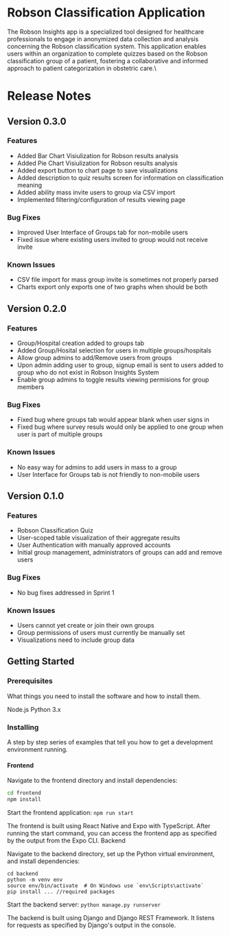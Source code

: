 # Robson Classification Application

The Robson Insights app is a specialized tool designed for healthcare professionals to engage in anonymized data collection and analysis concerning the Robson classification system. This application enables users within an organization to complete quizzes based on the Robson classification group of a patient, fostering a collaborative and informed approach to patient categorization in obstetric care.\

# Release Notes

## Version 0.3.0
### Features
- Added Bar Chart Visiulization for Robson results analysis
- Added Pie Chart Visiulization for Robson results analysis
- Added export button to chart page to save visualizations
- Added description to quiz results screen for information on classification meaning
- Added ability mass invite users to group via CSV import
- Implemented filtering/configuration of results viewing page
### Bug Fixes
- Improved User Interface of Groups tab for non-mobile users
- Fixed issue where existing users invited to group would not receive invite
### Known Issues
- CSV file import for mass group invite is sometimes not properly parsed
- Charts export only exports one of two graphs when should be both 

## Version 0.2.0
### Features
- Group/Hospital creation added to groups tab
- Added Group/Hosital selection for users in multiple groups/hospitals
- Allow group admins to add/Remove users from groups
- Upon admin adding user to group, signup email is sent to users added to group who do not exist in Robson Insights System
- Enable group admins to toggle results viewing permisions for group members 
### Bug Fixes
- Fixed bug where groups tab would appear blank when user signs in
- Fixed bug where survey resuls would only be applied to one group when user is part of multiple groups
### Known Issues
- No easy way for admins to add users in mass to a group 
- User Interface for Groups tab  is not friendly to non-mobile users

## Version 0.1.0
### Features
- Robson Classification Quiz
- User-scoped table visualization of their aggregate results
- User Authentication with manually approved accounts
- Initial group management, administrators of groups can add and remove users
### Bug Fixes
- No bug fixes addressed in Sprint 1
### Known Issues
- Users cannot yet create or join their own groups
- Group permissions of users must currently be manually set
- Visualizations need to include group data




## Getting Started
### Prerequisites

What things you need to install the software and how to install them.

Node.js
Python 3.x

### Installing

A step by step series of examples that tell you how to get a development environment running.

#### Frontend

Navigate to the frontend directory and install dependencies:

```bash
cd frontend
npm install
```
Start the frontend application:
```npm run start```

The frontend is built using React Native and Expo with TypeScript. After running the start command, you can access the frontend app as specified by the output from the Expo CLI.
Backend

Navigate to the backend directory, set up the Python virtual environment, and install dependencies:

```
cd backend
python -m venv env
source env/bin/activate  # On Windows use `env\Scripts\activate`
pip install ... //required packages
```
Start the backend server:
```python manage.py runserver```

The backend is built using Django and Django REST Framework. It listens for requests as specified by Django's output in the console.
